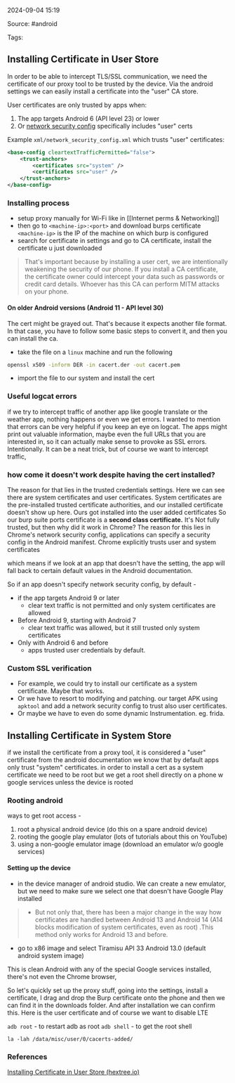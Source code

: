
2024-09-04 15:19

Source: #android 

Tags: 
## Installing Certificate in User Store

In order to be able to intercept TLS/SSL communication, we need the certificate of our proxy tool to be trusted by the device. Via the android settings we can easily install a certificate into the "user" CA store.

User certificates are only trusted by apps when:

1. The app targets Android 6 (API level 23) or lower
2. Or [network security config](https://developer.android.com/privacy-and-security/security-config) specifically includes "user" certs

Example `xml/network_security_config.xml` which trusts "user" certificates:

```xml
<base-config cleartextTrafficPermitted="false">
    <trust-anchors>
        <certificates src="system" />
        <certificates src="user" />
    </trust-anchors>
</base-config>
```
### Installing process

- setup proxy manually for Wi-Fi like in [[Internet perms & Networking]] 
- then go to `<machine-ip>:<port>` and download burps certificate `<machine-ip>` is the IP of the machine on which burp is configured
- search for certificate in settings and go to CA certificate, install the certificate u just downloaded 

> That's important because by installing a user cert, we are intentionally weakening the security of our phone. If you install a CA certificate, the certificate owner could intercept your data such as passwords or credit card details. Whoever has this CA can perform MITM attacks on your phone. 
#### On older Android versions (Android 11 - API level 30)  

The cert might be grayed out. That's because it expects another file format. In that case, you have to follow some basic steps to convert it, and then you can install the ca.
- take the file on a `linux` machine and run the following 
```bash
openssl x509 -inform DER -in cacert.der -out cacert.pem
```
- import the file to our system and install the cert 

### Useful logcat errors

if we try to intercept traffic of another app like google translate or the weather app, nothing happens or even we get errors. I wanted to mention that errors can be very helpful if you keep an eye on logcat. The apps might print out valuable information, maybe even the full URLs that you are interested in, so it can actually make sense to provoke as SSL errors. Intentionally. It can be a neat trick, but of course we want to intercept traffic,
### how come it doesn't work despite having the cert installed?

The reason for that lies in the trusted credentials settings. Here we can see there are system certificates and user certificates. System certificates are the pre-installed trusted certificate authorities, and our installed certificate doesn't show up here. Ours got installed into the user added certificates 
So our burp suite ports certificate is a **second class certificate.** It's Not fully trusted, but then why did it work in Chrome?
The reason for this lies in Chrome's network security config, applications can specify a security config in the Android manifest. Chrome explicitly trusts user and system certificates 

which means if we look at an app that doesn't have the setting, the app will fall back to certain default values in the Android documentation.

So if an app doesn't specify network security config, by default - 
- if the app targets Android 9 or later 
	- clear text traffic is not permitted and only system certificates are allowed
- Before Android 9, starting with Android 7
	- clear text traffic was allowed, but it still trusted only system certificates 
- Only with Android 6 and before 
	- apps trusted user credentials by default. 

### Custom SSL verification 

- For example, we could try to install our certificate as a system certificate. Maybe that works.
- Or we have to resort to modifying and patching. our target APK using `apktool` and add a network security config to trust also user certificates.
-  Or maybe we have to even do some dynamic Instrumentation. eg. frida.

## Installing Certificate in System Store

if we install the certificate from a proxy tool, it is considered a "user" certificate
from the android documentation we know that by default apps only trust "system" certificates.
in order to install a cert as a system certificate we need to be root but we get a root shell directly on a phone w google services unless the device is rooted
### Rooting android 

ways to get root access - 
1. root a physical android device (do this on a spare android device)
2. rooting the google play emulator (lots of tutorials about this on YouTube)
3. using a non-google emulator image (download an emulator w/o google services)
#### Setting up the device

- in the device manager of android studio. We can create a new emulator, but we need to make sure we select one that doesn't have Google Play installed
> - But not only that, there has been a major change in the way how certificates are handled between Android 13 and Android 14 (A14 blocks modification of system certificates, even as root) .This method only works for Android 13 and before.
 
- go to x86 image and select Tiramisu API 33 Android 13.0 (default android system image)

This is clean Android with any of the special Google services installed, there's not even the Chrome browser,

So let's quickly set up the proxy stuff, going into the settings, install a certificate, I drag and drop the Burp certificate onto the phone and then we can find it in the downloads folder. And after installation we can confirm this. Here is the user certificate and of course we want to disable LTE

`adb root` - to restart adb as root
`adb shell` - to get the root shell

```
la -lah /data/misc/user/0/cacerts-added/
```
### References
[Installing Certificate in User Store (hextree.io)](https://app.hextree.io/courses/network-interception/ssl-interception/installing-certificate-in-user-store)